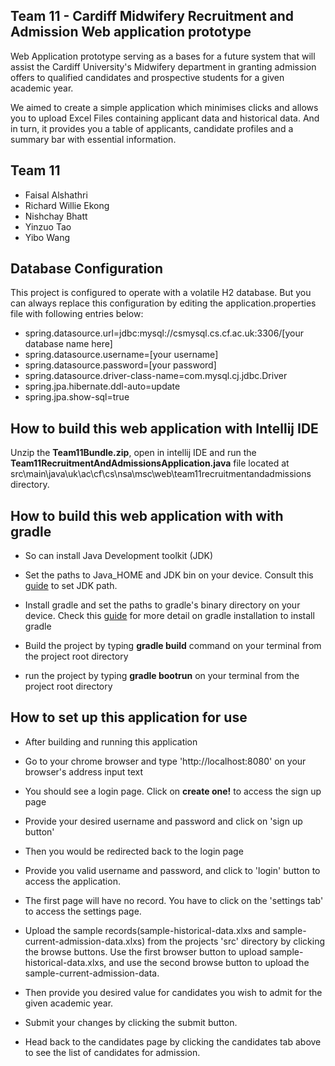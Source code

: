 
## Team 11 - Cardiff Midwifery Recruitment and Admission Web application prototype
Web Application prototype serving as a bases for a future system that will assist the Cardiff University's Midwifery department in granting admission offers to qualified candidates and prospective students for a given academic year.

We aimed to create a simple application which minimises clicks and allows you to upload Excel Files containing applicant data and historical data. And in turn, it provides you a table of applicants, candidate profiles and a summary bar with essential information.

## Team 11
- Faisal Alshathri
- Richard Willie Ekong
- Nishchay Bhatt
- Yinzuo Tao
- Yibo Wang

## Database Configuration
This project is configured to operate with a volatile H2 database. But you can always replace
this configuration by editing the application.properties file with following entries below:

- spring.datasource.url=jdbc:mysql://csmysql.cs.cf.ac.uk:3306/[your database name here]
- spring.datasource.username=[your username]
- spring.datasource.password=[your password]
- spring.datasource.driver-class-name=com.mysql.cj.jdbc.Driver
- spring.jpa.hibernate.ddl-auto=update
- spring.jpa.show-sql=true

## How to build this web application with Intellij IDE
Unzip the **Team11Bundle.zip**, open in intellij IDE and run the **Team11RecruitmentAndAdmissionsApplication.java** file located at
src\main\java\uk\ac\cf\cs\nsa\msc\web\team11recruitmentandadmissions directory.

## How to build this web application with with gradle
- So can install Java Development toolkit (JDK)
- Set the paths to Java_HOME and JDK bin on your device.
  Consult this [guide](https://docs.oracle.com/cd/E19182-01/821-0917/inst_jdk_javahome_t/index.html)
  to set JDK path.
- Install gradle and set the paths to gradle's binary directory on your device.
  Check this [guide](https://gradle.org/install/) for more detail on gradle installation
  to install gradle
- Build the project by typing **gradle build** command
  on your terminal from the project root directory

- run the project by typing  **gradle bootrun**
  on your terminal from the project root directory

## How to set up this application for use
- After building and running this application
- Go to your chrome browser and type 'http://localhost:8080' on your browser's
  address input text
- You should see a login page. Click on **create one!** to access the sign up page
- Provide your desired username and password and click on 'sign up button'
- Then you would be redirected back to the login page
- Provide you valid username and password, and click to 'login' button to access
  the application.
- The first page will have no record. You have to click on the 'settings tab'
  to access the settings page.
- Upload the sample records(sample-historical-data.xlxs and sample-current-admission-data.xlxs)
  from the projects 'src' directory by clicking the browse buttons. Use the first browser
  button to upload sample-historical-data.xlxs, and use the second browse button to
  upload the sample-current-admission-data.
- Then provide you desired value for candidates you wish to admit for the given academic year.

- Submit your changes by clicking the submit button.

- Head back to the candidates page by clicking the candidates tab above to see the list of
  candidates for admission.
